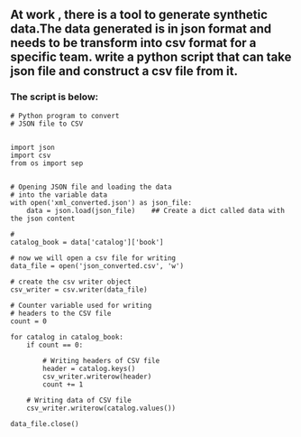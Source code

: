 ## At work , there is a tool to generate synthetic data.The data generated is in json format and needs to be transform into csv format for a specific team. write a python script that can take json file and construct a csv file from it.
### The script is below:

```
# Python program to convert
# JSON file to CSV


import json
import csv
from os import sep


# Opening JSON file and loading the data
# into the variable data
with open('xml_converted.json') as json_file:
	data = json.load(json_file)    ## Create a dict called data with the json content

# 
catalog_book = data['catalog']['book']

# now we will open a csv file for writing
data_file = open('json_converted.csv', 'w')

# create the csv writer object
csv_writer = csv.writer(data_file)

# Counter variable used for writing
# headers to the CSV file
count = 0

for catalog in catalog_book:
	if count == 0:

		# Writing headers of CSV file
		header = catalog.keys()
		csv_writer.writerow(header)
		count += 1

	# Writing data of CSV file
	csv_writer.writerow(catalog.values())

data_file.close()

```
